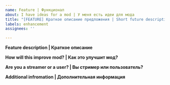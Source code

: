 ```yaml
---
name: Feature | Функционал
about: I have ideas for a mod | У меня есть идеи для мода
title: "[FEATURE] Краткое описание предложения | Short future description"
labels: enhancement
assignees: ''

---
```


**Feature description | Краткое описание**


**How will this improve mod? | Как это улучшит мод?**


**Are you a streamer or a user? | Вы стример или пользователь?**


**Additional infromation | Дополнительная информация**
